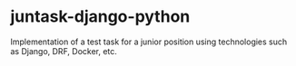 # juntask-django-python
Implementation of a test task for a junior position using technologies such as Django, DRF, Docker, etc.

